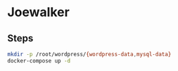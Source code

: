 # Joewalker

## Steps

```bash
mkdir -p /root/wordpress/{wordpress-data,mysql-data}
docker-compose up -d
```